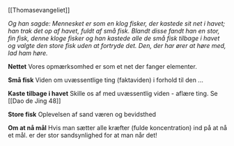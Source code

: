 
[[Thomasevangeliet]]

*Og han sagde: Mennesket er som en klog fisker, der kastede sit net i havet; han trak det op af havet, fuldt af små fisk. Blandt disse fandt han en stor, fin fisk, denne kloge fisker og han kastede alle de små fisk tilbage i havet og valgte den store fisk uden at fortryde det. Den, der har ører at høre med, lad ham høre.*

**Nettet** 
Vores opmærksomhed er som et net der fanger elementer.

**Små fisk** 
Viden om uvæssentlige ting (faktaviden) i forhold til den ...

**Kaste tilbage i havet** 
Skille os af med uvæssentlig viden - aflære ting. Se [[Dao de Jing 48]] 

**Store fisk**
Oplevelsen af sand væren og bevidsthed 

**Om at nå mål** 
Hvis man sætter alle kræfter (fulde koncentration) ind på at nå et mål. er der stor sandsynlighed for at man når det! 